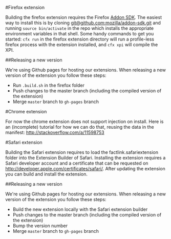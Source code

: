 #Firefox extension

Building the firefox extension requires the Firefox [Addon SDK](https://developer.mozilla.org/en-US/Add-ons/SDK/Tutorials/Installation).
The easiest way to install this is by cloning [git@github.com:mozilla/addon-sdk.git](https://github.com/mozilla/addon-sdk)
and running `source bin/activate` in the repo which installs the appropriate environment variables in that shell.
Some handy commands to get you started: `cfx run` in the firefox extension directory will run a profile-less firefox
process with the extension installed, and `cfx xpi` will compile the XPI.

##Releasing a new version

We're using Github pages for hosting our extensions. When releasing a new version of the extension you follow these steps:
- Run ```.build.sh``` in the firefox folder
- Push changes to the master branch (including the compiled version of the extension)
- Merge ```master``` branch to ```gh-pages``` branch

#Chrome extension

For now the chrome extension does not support injection on install. Here is an (incomplete) tutorial for how we can do that, reusing the data in the manifest: http://stackoverflow.com/a/11598753

#Safari extension

Building the Safari extension requires to load the factlink.safariextension folder into the Extension Builder of Safari. Installing the extension requires a Safari developer account and a certificate that can be requested on http://developer.apple.com/certificates/safari/. After updating the extension you can build and install the extension.

##Releasing a new version

We're using Github pages for hosting our extensions. When releasing a new version of the extension you follow these steps:
- Build the new extension locally with the Safari extension builder
- Push changes to the master branch (including the compiled version of the extension)
- Bump the version number
- Merge ```master``` branch to ```gh-pages``` branch
